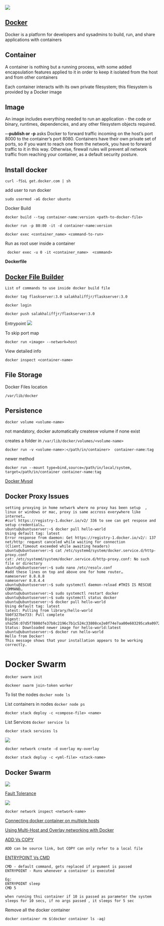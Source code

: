 ![](images/docker_logo.png)

## [Docker](https://docs.docker.com/get-started/)

Docker is a platform for developers and sysadmins to build, run, and share applications with containers

## Container

A container is nothing but a running process, with some added encapsulation features applied to it in order to keep it isolated from the host and from other containers

Each container interacts with its own private filesystem; this filesystem is provided by a Docker image


## Image    

An image includes everything needed to run an application - the code or binary, runtimes, dependencies, and any other filesystem objects required.



**--publish or -p** asks Docker to forward traffic incoming on the host’s port 8000 to the container’s port 8080. Containers have their own private set of ports, so if you want to reach one from the network, you have to forward traffic to it in this way. Otherwise, firewall rules will prevent all network traffic from reaching your container, as a default security posture.


## Install docker

`curl -fSsL get.docker.com | sh`

add user to run docker

`sudo usermod -aG docker ubuntu`

Docker Build 

`docker build --tag container-name:version <path-to-docker-file>`

`docker run -p 80:80 -it -d container-name:version`

`docker exec <container_name> <command-to-run>`

Run as root user inside a container

` docker exec -u 0 -it <container_name>  <command>`

**Dockerfile**
## [Docker File Builder](https://docs.docker.com/engine/reference/builder/)
    List of commands to use inside docker build file


`docker tag flaskserver:3.0 salakhaliffjr/flaskserver:3.0`


`docker login`

`docker push salakhaliffjr/flaskserver:3.0`


Entrypoint
![](images/2020-10-04-19-33-29.png)


To skip port map

`docker run <image> --network=host`

View detailed info 

`docker inspect <container-name>`


## File Storage 

Docker Files location

`/var/lib/docker`

## **Persistence**

`docker volume <volume-name>`

not mandatory, docker automatically createsw volume if none exist

creates a folder in `/var/lib/docker/volumes/<volume-name>` 

`docker run -v <volume-name>:</path/in/container>  container-name:tag`

newer method 

`docker run --mount type=bind,source=/path/in/local/system, target=/path/in/container container-name:tag`


[Docker Mysql](https://dev.mysql.com/doc/refman/8.0/en/docker-mysql-more-topics.html)

## Docker Proxy Issues

    setting proxying in home network where no proxy has been setup  , linux or windows or mac, proxy is same accross everywhere like internet…
    #curl https://registry-1.docker.io/v2/ 336 to see can get respose and setup credentials…
    ubuntu@ubuntuserver:~$ docker pull hello-world
    Using default tag: latest
    Error response from daemon: Get https://registry-1.docker.io/v2/: 137 net/http: request canceled while waiting for connection (Client.Timeout exceeded while awaiting headers)
    ubuntu@ubuntuserver:~$ cat /etc/systemd/system/docker.service.d/http-proxy.conf
    cat: /etc/systemd/system/docker.service.d/http-proxy.conf: No such file or directory
    ubuntu@ubuntuserver:~$ sudo nano /etc/resolv.conf
    #add these lines on top and above one for home router…
    nameserver 8.8.8.8
    nameserver 8.8.4.4
    ubuntu@ubuntuserver:~$ sudo systemctl daemon-reload #THIS IS RESCUE COMMAND…
    ubuntu@ubuntuserver:~$ sudo systemctl restart docker
    ubuntu@ubuntuserver:~$ sudo systemctl status docker
    ubuntu@ubuntuserver:~$ docker pull hello-world
    Using default tag: latest
    latest: Pulling from library/hello-world
    5b0f327be733: Pull complete
    Digest: sha256:07d5f7800dfe37b8c2196c7b1c524c33808ce2e0f74e7aa00e603295ca9a0972
    Status: Downloaded newer image for hello-world:latest
    ubuntu@ubuntuserver:~$ docker run hello-world
    Hello from Docker!
    This message shows that your installation appears to be working correctly.


# Docker Swarm

`docker swarm init`

`dockeer swarm join-token worker`

To list the nodes
`docker node ls`

List containers in nodes
`docker node ps`


`docker stack deploy -c <compose-file> <name>`


List Services
`docker service ls `

`docker stack services ls`


![](images/2020-11-05-12-14-20.png)

`docker network create -d overlay my-overlay`

`docker stack depluy -c <yml-file> <stack-name>`

## Docker Swarm

![](images/2020-11-06-15-48-47.png)

[Fault Tolerance](https://docs.docker.com/engine/swarm/admin_guide/#add-manager-nodes-for-fault-tolerance)

![](2020-11-06-15-49-43.png)

`docker network inspect <network-name>`


[Connecting docker container on multiple hosts](https://goldmann.pl/blog/2014/01/21/connecting-docker-containers-on-multiple-hosts/)


[Using Multi-Host and Overlay networking with Docker](https://www.aerospike.com/docs/deploy_guides/docker/networking/)


[ADD Vs COPY](https://stackoverflow.com/questions/24958140/what-is-the-difference-between-the-copy-and-add-commands-in-a-dockerfile)

    ADD can be source link, but COPY can only refer to a local file

[ENTRYPOINT Vs CMD](https://goinbigdata.com/docker-run-vs-cmd-vs-entrypoint/)

    CMD - default command, gets replaced if argument is passed
    ENTRYPOINT - Runs whenever a container is executed

    Eg:
    ENTRYPOINT sleep
    CMD 5

    when running thsi container if 10 is passed as parameter the system sleeps for 10 secs, if no args passed , it sleeps for 5 sec

Remove all the docker container 

`docker container rm $(docker container ls -aq)`